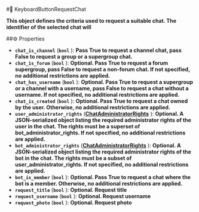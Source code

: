 #🔮 KeyboardButtonRequestChat

**This object defines the criteria used to request a suitable chat. The identifier of the selected chat will**

##⚙️ Properties

- **`chat_is_channel`** (**`bool`** ): **Pass True to request a channel chat, pass False to request a group or a supergroup chat.**
- **`chat_is_forum`** (**`bool`** ): **Optional. Pass True to request a forum supergroup, pass False to request a non-forum chat.
If not specified, no additional restrictions are applied.**
- **`chat_has_username`** (**`bool`** ): **Optional. Pass True to request a supergroup or a channel with a username, pass False to request a
chat without a username. If not specified, no additional restrictions are applied.**
- **`chat_is_created`** (**`bool`** ): **Optional. Pass True to request a chat owned by the user. Otherwise, no additional restrictions are applied.**
- **`user_administrator_rights`** (**[ChatAdministratorRights](ChatAdministratorRights.md)** ): **Optional. A JSON-serialized object listing the required administrator rights of the user in the chat.
The rights must be a superset of bot_administrator_rights. If not specified, no additional restrictions are applied.**
- **`bot_administrator_rights`** (**[ChatAdministratorRights](ChatAdministratorRights.md)** ): **Optional. A JSON-serialized object listing the required administrator rights of the bot in the chat.
The rights must be a subset of user_administrator_rights. If not specified, no additional restrictions are applied.**
- **`bot_is_member`** (**`bool`** ): **Optional. Pass True to request a chat where the bot is a member. Otherwise, no additional restrictions are applied.**
- **`request_title`** (**`bool`** ): **Optional. Request title**
- **`request_username`** (**`bool`** ): **Optional. Request username**
- **`request_photo`** (**`bool`** ): **Optional. Request photo**
